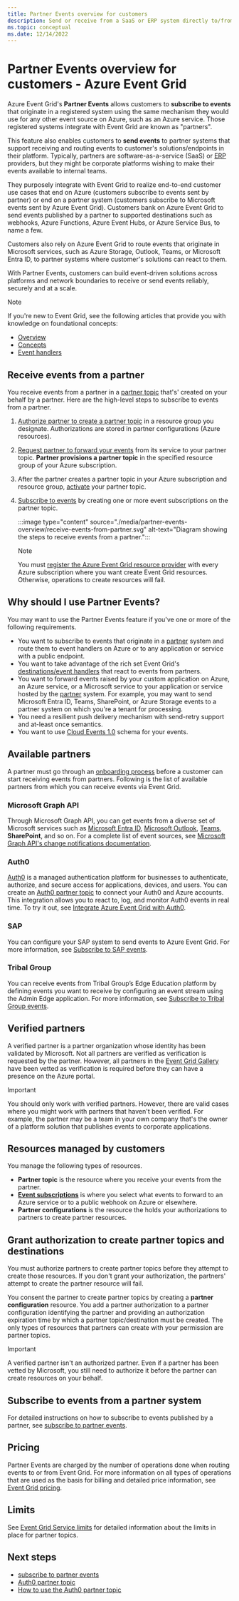 ```yaml
---
title: Partner Events overview for customers 
description: Send or receive from a SaaS or ERP system directly to/from Azure services with Azure Event Grid.
ms.topic: conceptual
ms.date: 12/14/2022
---
```


# Partner Events overview for customers - Azure Event Grid
Azure Event Grid's **Partner Events** allows customers to **subscribe to events** that originate in a registered system using the same mechanism they would use for any other event source on Azure, such as an Azure service. Those registered systems integrate with Event Grid are known as "partners".

This feature also enables customers to **send events** to partner systems that support receiving and routing events to customer's solutions/endpoints in their platform. Typically, partners are software-as-a-service (SaaS) or [ERP](https://en.wikipedia.org/wiki/Enterprise_resource_planning) providers, but they might be corporate platforms wishing to make their events available to internal teams.

They purposely integrate with Event Grid to realize end-to-end customer use cases that end on Azure (customers subscribe to events sent by partner) or end on a partner system (customers subscribe to Microsoft events sent by Azure Event Grid). Customers bank on Azure Event Grid to send events published by a partner to supported destinations such as webhooks, Azure Functions, Azure Event Hubs, or Azure Service Bus, to name a few.

Customers also rely on Azure Event Grid to route events that originate in Microsoft services, such as Azure Storage, Outlook, Teams, or Microsoft Entra ID, to partner systems where customer's solutions can react to them.

With Partner Events, customers can build event-driven solutions across platforms and network boundaries to receive or send events reliably, securely and at a scale.

> [!NOTE]
> If you're new to Event Grid, see the following articles that provide you with knowledge on foundational concepts: 
> - [Overview](overview.md)
> - [Concepts](concepts.md)
> - [Event handlers](event-handlers.md)

## Receive events from a partner

You receive events from a partner in a [partner topic](concepts.md#partner-topics) that's' created on your behalf by a partner. Here are the high-level steps to subscribe to events from a partner.

1. [Authorize partner to create a partner topic](subscribe-to-partner-events.md#authorize-partner-to-create-a-partner-topic) in a resource group you designate. Authorizations are stored in partner configurations (Azure resources).
2. [Request partner to forward your events](subscribe-to-partner-events.md#request-partner-to-enable-events-flow-to-a-partner-topic) from its service to your partner topic. **Partner provisions a partner topic** in the specified resource group of your Azure subscription.
3. After the partner creates a partner topic in your Azure subscription and resource group, [activate](subscribe-to-partner-events.md#activate-a-partner-topic) your partner topic. 
4. [Subscribe to events](subscribe-to-partner-events.md#subscribe-to-events) by creating one or more event subscriptions on the partner topic.

    :::image type="content" source="./media/partner-events-overview/receive-events-from-partner.svg" alt-text="Diagram showing the steps to receive events from a partner.":::

    > [!NOTE]
    > You must [register the Azure Event Grid resource provider](subscribe-to-partner-events.md#register-the-event-grid-resource-provider) with every Azure subscription where you want create Event Grid resources. Otherwise, operations to create resources will fail.


## Why should I use Partner Events?
You may want to use the Partner Events feature if you've one or more of the following requirements.

- You want to subscribe to events that originate in a [partner](#available-partners) system and route them to event handlers on Azure or to any application or service with a public endpoint.
- You want to take advantage of the rich set Event Grid's [destinations/event handlers](overview.md#event-handlers) that react to events from partners.
- You want to forward events raised by your custom application on Azure, an Azure service, or a Microsoft service to your application or service hosted by the [partner](#available-partners) system. For example, you may want to send Microsoft Entra ID, Teams, SharePoint, or Azure Storage events to a partner system on which you're a tenant for processing. 
- You need a resilient push delivery mechanism with send-retry support and at-least once semantics.
- You want to use [Cloud Events 1.0](https://cloudevents.io/) schema for your events. 
  

## Available partners

A partner must go through an [onboarding process](onboard-partner.md) before a customer can start receiving events from partners. Following is the list of available partners from which you can receive events via Event Grid.

### Microsoft Graph API
Through Microsoft Graph API, you can get events from a diverse set of Microsoft services such as [Microsoft Entra ID](azure-active-directory-events.md), [Microsoft Outlook](outlook-events.md), [Teams](teams-events.md), **SharePoint**, and so on. For a complete list of event sources, see [Microsoft Graph API's change notifications documentation](/graph/webhooks#supported-resources).

### Auth0
[Auth0](https://auth0.com) is a managed authentication platform for businesses to authenticate, authorize, and secure access for applications, devices, and users. You can create an [Auth0 partner topic](auth0-overview.md) to connect your Auth0 and Azure accounts. This integration allows you to react to, log, and monitor Auth0 events in real time. To try it out, see [Integrate Azure Event Grid with Auth0](auth0-how-to.md).

### SAP
You can configure your SAP system to send events to Azure Event Grid. For more information, see [Subscribe to SAP events](subscribe-to-sap-events.md).

### Tribal Group

You can receive events from Tribal Group’s Edge Education platform by defining events you want to receive by configuring an event stream using the Admin Edge application. For more information, see [Subscribe to Tribal Group events](subscribe-to-tribal-group-events.md).

## Verified partners

A verified partner is a partner organization whose identity has been validated by Microsoft. Not all partners are verified as verification is requested by the partner. However, all partners in the [Event Grid Gallery](https://portal.azure.com/#create/Microsoft.EventGridPartnerTopic) have been vetted as verification is required before they can have a presence on the Azure portal.

>[!IMPORTANT]
>You should only work with verified partners. However, there are valid cases where you might work with partners that haven't been verified. For example, the partner may be a team in your own company that's the owner of a platform solution that publishes events to corporate applications. 

## Resources managed by customers
You manage the following types of resources.

- **Partner topic** is the resource where you receive your events from the partner. 
- **[Event subscriptions](subscribe-through-portal.md)** is where you select what events to forward to an Azure service or to a public webhook on Azure or elsewhere. 
- **Partner configurations** is the resource the holds your authorizations to partners to create partner resources.
 
## Grant authorization to create partner topics and destinations

You must authorize partners to create partner topics before they attempt to create those resources. If you don't grant your authorization, the partners' attempt to create the partner resource will fail. 

You consent the partner to create partner topics by creating a **partner configuration** resource. You add a partner authorization to a partner configuration identifying the partner and providing an authorization expiration time by which a partner topic/destination must be created. The only types of resources that partners can create with your permission are partner topics.

>[!IMPORTANT]
> A verified partner isn't an authorized partner. Even if a partner has been vetted by Microsoft, you still need to authorize it before the partner can create resources on your behalf. 

## Subscribe to events from a partner system
For detailed instructions on how to subscribe to events published by a partner, see [subscribe to partner events](subscribe-to-partner-events.md).


## Pricing
Partner Events are charged by the number of operations done when routing events to or from Event Grid. For more information on all types of operations that are used as the basis for billing and detailed price information, see [Event Grid pricing](https://azure.microsoft.com/pricing/details/event-grid/).

## Limits
See [Event Grid Service limits](../azure-resource-manager/management/azure-subscription-service-limits.md#event-grid-limits) for detailed information about the limits in place for partner topics.


## Next steps
- [subscribe to partner events](subscribe-to-partner-events.md)
- [Auth0 partner topic](auth0-overview.md)
- [How to use the Auth0 partner topic](auth0-how-to.md)
